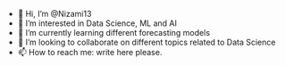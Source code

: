 - 👋 Hi, I’m @Nizami13
- 👀 I’m interested in Data Science, ML and AI
- 🌱 I’m currently learning different forecasting models
- 💞️ I’m looking to collaborate on different topics related to Data Science
- 📫 How to reach me: write here please.

<!---
Nizami13/Nizami13 is a ✨ special ✨ repository because its `README.md` (this file) appears on your GitHub profile.
You can click the Preview link to take a look at your changes.
--->
